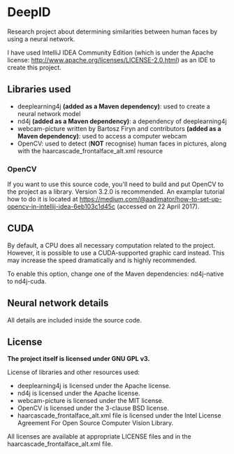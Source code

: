 # DeepID
Research project about determining similarities between human faces by using a neural network.

I have used IntelliJ IDEA Community Edition (which is under the Apache license: http://www.apache.org/licenses/LICENSE-2.0.html) as an IDE to create this project.

## Libraries used
* deeplearning4j **(added as a Maven dependency)**: used to create a neural network model
* nd4j **(added as a Maven dependency)**: a dependency of deeplearning4j
* webcam-picture written by Bartosz Firyn and contributors **(added as a Maven dependency)**: used to access a computer webcam
* OpenCV: used to detect (**NOT** recognise) human faces in pictures, along with the haarcascade_frontalface_alt.xml resource

### OpenCV
If you want to use this source code, you'll need to build and put OpenCV to the project as a library. Version 3.2.0 is recommended. An examplar tutorial how to do it is located at https://medium.com/@aadimator/how-to-set-up-opencv-in-intellij-idea-6eb103c1d45c (accessed on 22 April 2017).

## CUDA
By default, a CPU does all necessary computation related to the project. However, it is possible to use a CUDA-supported graphic card instead. This may increase the speed dramatically and is highly recommended.

To enable this option, change one of the Maven dependencies: nd4j-native to nd4j-cuda.

## Neural network details
All details are included inside the source code.

## License
**The project itself is licensed under GNU GPL v3.**

License of libraries and other resources used:
* deeplearning4j is licensed under the Apache license.
* nd4j is licensed under the Apache license.
* webcam-picture is licensed under the MIT license.
* OpenCV is licensed under the 3-clause BSD license.
* haarcascade_frontalface_alt.xml file is licensed under the Intel License Agreement For Open Source Computer Vision Library.

All licenses are available at appropriate LICENSE files and in the haarcascade_frontalface_alt.xml file.

